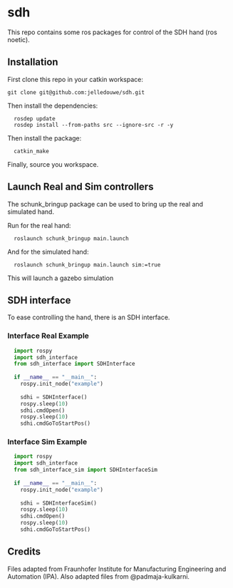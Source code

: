 # sdh

This repo contains some ros packages for control of the SDH hand (ros noetic).

## Installation

First clone this repo in your catkin workspace:

```console
git clone git@github.com:jelledouwe/sdh.git
```

Then install the dependencies:

```console
  rosdep update
  rosdep install --from-paths src --ignore-src -r -y
```

Then install the package:

```console
  catkin_make
```

Finally, source you workspace.

## Launch Real and Sim controllers

The schunk_bringup package can be used to bring up the real and simulated hand.

Run for the real hand:

```console
  roslaunch schunk_bringup main.launch
```

And for the simulated hand:

```console
  roslaunch schunk_bringup main.launch sim:=true
```

This will launch a gazebo simulation

## SDH interface

To ease controlling the hand, there is an SDH interface.

### Interface Real Example

```python
  import rospy
  import sdh_interface
  from sdh_interface import SDHInterface
  
  if __name__ == "__main__":
    rospy.init_node("example")
    
    sdhi = SDHInterface()
    rospy.sleep(10)
    sdhi.cmdOpen()
    rospy.sleep(10)
    sdhi.cmdGoToStartPos()
```

### Interface Sim Example

```python
  import rospy
  import sdh_interface
  from sdh_interface_sim import SDHInterfaceSim
  
  if __name__ == "__main__":
    rospy.init_node("example")
    
    sdhi = SDHInterfaceSim()
    rospy.sleep(10)
    sdhi.cmdOpen()
    rospy.sleep(10)
    sdhi.cmdGoToStartPos()
```

## Credits

Files adapted from Fraunhofer Institute for Manufacturing Engineering and Automation (IPA).
Also adapted files from @padmaja-kulkarni.
